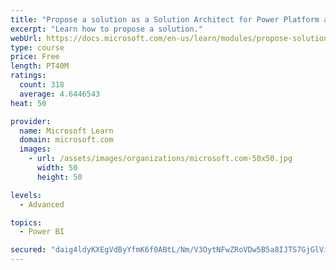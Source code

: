 ```yaml
---
title: "Propose a solution as a Solution Architect for Power Platform and Dynamics 365"
excerpt: "Learn how to propose a solution."
webUrl: https://docs.microsoft.com/en-us/learn/modules/propose-solution/
type: course
price: Free
length: PT40M
ratings:
  count: 318
  average: 4.6446543
heat: 50

provider:
  name: Microsoft Learn
  domain: microsoft.com
  images:
    - url: /assets/images/organizations/microsoft.com-50x50.jpg
      width: 50
      height: 50

levels:
  - Advanced

topics:
  - Power BI

secured: "daig4ldyKXEgVdByYfmK6f0ABtL/Nm/V3OytNFwZRoVDw5B5a8IJTS7GjGlVi/IzCQLCr/FkLt3deSlbGoAlbvFxyxE88ooCFqCmDQKTAIcBRLSam9Rt5EQcvyd2AaKajRxzH8EgJLHTaOgqxSr0o8XMjwwfy1gYTY2f95mdcJ/ZlU9mY+q/Wm+bqDPMG/7NfGEo8qr3+cZvQxo5XNAf70Cphi8kWUhCFgAwguahbquEmrTFvyLkWBHzgXM55QNs9kHXbRN+XL10RoUqGHtOYfbmz/RZS0t8S+Ewj408OrKDFol35wGTTZukEB2iqUAub429MFBO4DQuym88KVCX23ftfB8jQaJjEZtR1Dt7bU9ISlURv3Wi/EltbJYwn/485pSgP3b93UnJ4cQi7cO5d6RdVtXaUbDJDM36FsE1HxY=;4FcfaKbDaEO9+frXFt9ERQ=="
---
```


